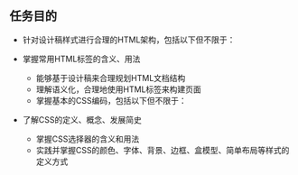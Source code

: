 ## 任务目的
- 针对设计稿样式进行合理的HTML架构，包括以下但不限于：

- 掌握常用HTML标签的含义、用法
    - 能够基于设计稿来合理规划HTML文档结构
    - 理解语义化，合理地使用HTML标签来构建页面
    - 掌握基本的CSS编码，包括以下但不限于：

- 了解CSS的定义、概念、发展简史
    - 掌握CSS选择器的含义和用法
    - 实践并掌握CSS的颜色、字体、背景、边框、盒模型、简单布局等样式的定义方式
